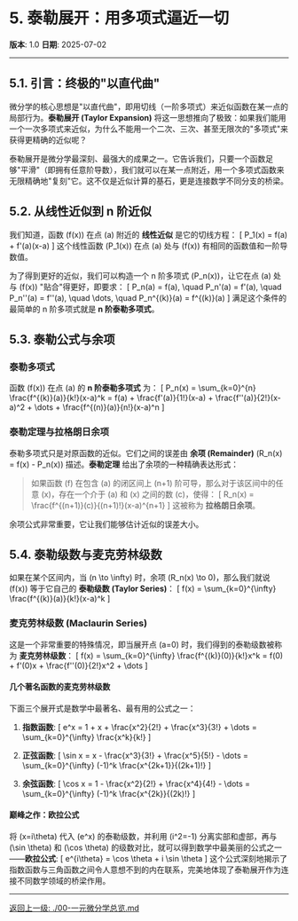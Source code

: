 # 5. 泰勒展开：用多项式逼近一切

**版本**: 1.0
**日期**: 2025-07-02

---

## 5.1. 引言：终极的"以直代曲"

微分学的核心思想是"以直代曲"，即用切线（一阶多项式）来近似函数在某一点的局部行为。**泰勒展开 (Taylor Expansion)** 将这一思想推向了极致：如果我们能用一个一次多项式来近似，为什么不能用一个二次、三次、甚至无限次的"多项式"来获得更精确的近似呢？

泰勒展开是微分学最深刻、最强大的成果之一。它告诉我们，只要一个函数足够"平滑"（即拥有任意阶导数），我们就可以在某一点附近，用一个多项式函数来无限精确地"复刻"它。这不仅是近似计算的基石，更是连接数学不同分支的桥梁。

## 5.2. 从线性近似到 n 阶近似

我们知道，函数 \(f(x)\) 在点 \(a\) 附近的 **线性近似** 是它的切线方程：
\[ P_1(x) = f(a) + f'(a)(x-a) \]
这个线性函数 \(P_1(x)\) 在点 \(a\) 处与 \(f(x)\) 有相同的函数值和一阶导数值。

为了得到更好的近似，我们可以构造一个 n 阶多项式 \(P_n(x)\)，让它在点 \(a\) 处与 \(f(x)\) "贴合"得更好，即要求：
\[ P_n(a) = f(a), \quad P_n'(a) = f'(a), \quad P_n''(a) = f''(a), \quad \dots, \quad P_n^{(k)}(a) = f^{(k)}(a) \]
满足这个条件的最简单的 n 阶多项式就是 **n 阶泰勒多项式**。

## 5.3. 泰勒公式与余项

### 泰勒多项式

函数 \(f(x)\) 在点 \(a\) 的 **n 阶泰勒多项式** 为：
\[ P_n(x) = \sum_{k=0}^{n} \frac{f^{(k)}(a)}{k!}(x-a)^k = f(a) + \frac{f'(a)}{1!}(x-a) + \frac{f''(a)}{2!}(x-a)^2 + \dots + \frac{f^{(n)}(a)}{n!}(x-a)^n \]

### 泰勒定理与拉格朗日余项

泰勒多项式只是对原函数的近似。它们之间的误差由 **余项 (Remainder)** \(R_n(x) = f(x) - P_n(x)\) 描述。**泰勒定理** 给出了余项的一种精确表达形式：

> 如果函数 \(f\) 在包含 \(a\) 的闭区间上 \(n+1\) 阶可导，那么对于该区间中的任意 \(x\)，存在一个介于 \(a\) 和 \(x\) 之间的数 \(c\)，使得：
> \[ R_n(x) = \frac{f^{(n+1)}(c)}{(n+1)!}(x-a)^{n+1} \]
> 这被称为 **拉格朗日余项**。

余项公式非常重要，它让我们能够估计近似的误差大小。

## 5.4. 泰勒级数与麦克劳林级数

如果在某个区间内，当 \(n \to \infty\) 时，余项 \(R_n(x) \to 0\)，那么我们就说 \(f(x)\) 等于它自己的 **泰勒级数 (Taylor Series)**：
\[ f(x) = \sum_{k=0}^{\infty} \frac{f^{(k)}(a)}{k!}(x-a)^k \]

### 麦克劳林级数 (Maclaurin Series)

这是一个非常重要的特殊情况，即当展开点 \(a=0\) 时，我们得到的泰勒级数被称为 **麦克劳林级数**：
\[ f(x) = \sum_{k=0}^{\infty} \frac{f^{(k)}(0)}{k!}x^k = f(0) + f'(0)x + \frac{f''(0)}{2!}x^2 + \dots \]

#### 几个著名函数的麦克劳林级数

下面三个展开式是数学中最著名、最有用的公式之一：

1. **指数函数**:
    \[ e^x = 1 + x + \frac{x^2}{2!} + \frac{x^3}{3!} + \dots = \sum_{k=0}^{\infty} \frac{x^k}{k!} \]

2. **正弦函数**:
    \[ \sin x = x - \frac{x^3}{3!} + \frac{x^5}{5!} - \dots = \sum_{k=0}^{\infty} (-1)^k \frac{x^{2k+1}}{(2k+1)!} \]

3. **余弦函数**:
    \[ \cos x = 1 - \frac{x^2}{2!} + \frac{x^4}{4!} - \dots = \sum_{k=0}^{\infty} (-1)^k \frac{x^{2k}}{(2k)!} \]

#### 巅峰之作：欧拉公式

将 \(x=i\theta\) 代入 \(e^x\) 的泰勒级数，并利用 \(i^2=-1\) 分离实部和虚部，再与 \(\sin \theta\) 和 \(\cos \theta\) 的级数对比，就可以得到数学中最美丽的公式之一——**欧拉公式**:
\[ e^{i\theta} = \cos \theta + i \sin \theta \]
这个公式深刻地揭示了指数函数与三角函数之间令人意想不到的内在联系，完美地体现了泰勒展开作为连接不同数学领域的桥梁作用。

---
[返回上一级: ./00-一元微分学总览.md](./00-一元微分学总览.md)
